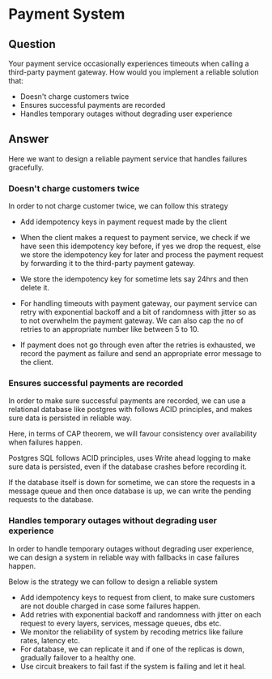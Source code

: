 # Payment System

## Question

Your payment service occasionally experiences timeouts when calling a third-party payment gateway. How would you implement a reliable solution that:

- Doesn't charge customers twice
- Ensures successful payments are recorded
- Handles temporary outages without degrading user experience

## Answer

Here we want to design a reliable payment service that handles failures gracefully.

### Doesn't charge customers twice

In order to not charge customer twice, we can follow this strategy

- Add idempotency keys in payment request made by the client

- When the client makes a request to payment service, we check if we have seen this idempotency key before, if yes we drop the request, else we store the idempotency key for later and process the payment request by forwarding it to the third-party payment gateway.

- We store the idempotency key for sometime lets say 24hrs and then delete it.

- For handling timeouts with payment gateway, our payment service can retry with exponential backoff and a bit of randomness with jitter so as to not overwhelm the payment gateway. We can also cap the no of retries to an appropriate number like between 5 to 10.

- If payment does not go through even after the retries is exhausted, we record the payment as failure and send an appropriate error message to the client.

### Ensures successful payments are recorded

In order to make sure successful payments are recorded, we can use a relational database like postgres with follows ACID principles, and makes sure data is persisted in reliable way.

Here, in terms of CAP theorem, we will favour consistency over availability when failures happen.

Postgres SQL follows ACID principles, uses Write ahead logging to make sure data is persisted, even if the database crashes before recording it.

If the database itself is down for sometime, we can store the requests in a message queue and then once database is up, we can write the pending requests to the database.

### Handles temporary outages without degrading user experience

In order to handle temporary outages without degrading user experience, we can design a system in reliable way with fallbacks in case failures happen.

Below is the strategy we can follow to design a reliable system

- Add idempotency keys to request from client, to make sure customers are not double charged in case some failures happen.
- Add retries with exponential backoff and randomness with jitter on each request to every layers, services, message queues, dbs etc.
- We monitor the reliability of system by recoding metrics like failure rates, latency etc.
- For database, we can replicate it and if one of the replicas is down, gradually failover to a healthy one.
- Use circuit breakers to fail fast if the system is failing and let it heal.
